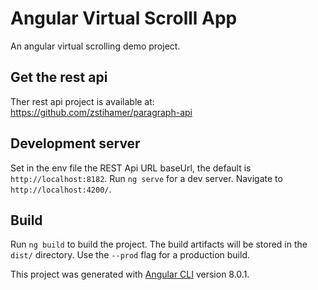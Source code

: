 # Angular Virtual Scrolll App
An angular virtual scrolling demo project.

## Get the rest api
Ther rest api project is available at:  
https://github.com/zstihamer/paragraph-api

## Development server
Set in the env file the REST Api URL baseUrl, the default is `http://localhost:8182`.
Run `ng serve` for a dev server. Navigate to `http://localhost:4200/`. 

## Build
Run `ng build` to build the project. The build artifacts will be stored in the `dist/` directory. Use the `--prod` flag for a production build.

This project was generated with [Angular CLI](https://github.com/angular/angular-cli) version 8.0.1.
